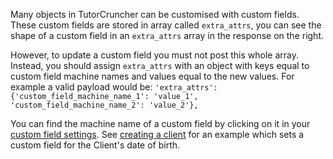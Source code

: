 Many objects in TutorCruncher can be customised with custom fields.
These custom fields are stored in array called `extra_attrs`, you can see the shape of a custom field in an 
`extra_attrs` array in the response on the right. 

However, to update a custom field you must not post this whole array. Instead, you should assign 
`extra_attrs` with an object with keys equal to custom field machine names and values equal to the new values. For 
example a valid payload would be:
`'extra_attrs': {'custom_field_machine_name_1': 'value_1', 'custom_field_machine_name_2': 'value_2'},`

You can find the machine name of a custom field by clicking on it in your 
[custom field settings](https://secure.tutorcruncher.com/setup/attrs/). See [creating a client](#3-create-a-client)
 for an example which sets a custom field for the Client's date of birth.


